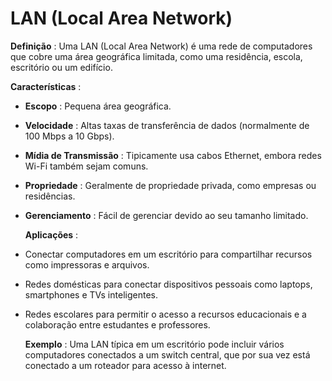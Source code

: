 # LAN (Local Area Network)

**Definição** :
Uma LAN (Local Area Network) é uma rede de computadores que cobre uma área geográfica limitada, como uma residência, escola, escritório ou um edifício.

**Características** :

- **Escopo** : Pequena área geográfica.
- **Velocidade** : Altas taxas de transferência de dados (normalmente de 100 Mbps a 10 Gbps).
- **Mídia de Transmissão** : Tipicamente usa cabos Ethernet, embora redes Wi-Fi também sejam comuns.
- **Propriedade** : Geralmente de propriedade privada, como empresas ou residências.
- **Gerenciamento** : Fácil de gerenciar devido ao seu tamanho limitado.

  **Aplicações** :

- Conectar computadores em um escritório para compartilhar recursos como impressoras e arquivos.
- Redes domésticas para conectar dispositivos pessoais como laptops, smartphones e TVs inteligentes.
- Redes escolares para permitir o acesso a recursos educacionais e a colaboração entre estudantes e professores.

  **Exemplo** :
  Uma LAN típica em um escritório pode incluir vários computadores conectados a um switch central, que por sua vez está conectado a um roteador para acesso à internet.
